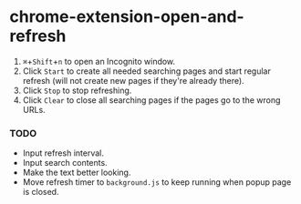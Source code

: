 # chrome-extension-open-and-refresh

1. `⌘`+`Shift`+`n` to open an Incognito window.
2. Click `Start` to create all needed searching pages and start regular refresh (will not create new pages if they're already there).
3. Click `Stop` to stop refreshing.
4. Click `Clear` to close all searching pages if the pages go to the wrong URLs.

### TODO

- Input refresh interval.
- Input search contents.
- Make the text better looking.
- Move refresh timer to `background.js` to keep running when popup page is closed.
